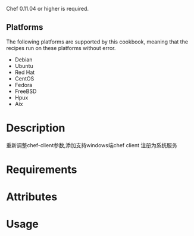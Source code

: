 Chef 0.11.04 or higher is required.

Platforms
---------

The following platforms are supported by this cookbook, meaning that the recipes run on these platforms without error.

* Debian
* Ubuntu
* Red Hat
* CentOS
* Fedora
* FreeBSD
* Hpux
* Aix


Description
===========
重新调整chef-client参数,添加支持windows端chef client 注册为系统服务


Requirements
============

Attributes
==========

Usage
=====

